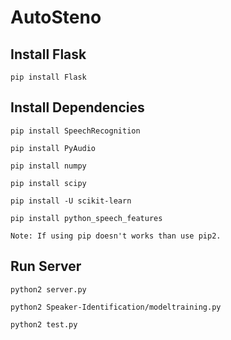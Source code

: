 # AutoSteno

## Install Flask

    pip install Flask

## Install Dependencies

    pip install SpeechRecognition

    pip install PyAudio

    pip install numpy

    pip install scipy

    pip install -U scikit-learn

    pip install python_speech_features

    Note: If using pip doesn't works than use pip2.

## Run Server

    python2 server.py

    python2 Speaker-Identification/modeltraining.py

    python2 test.py
